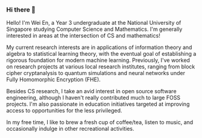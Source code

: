 ### Hi there 👋

Hello! I'm Wei En, a Year 3 undergraduate at the National University of Singapore studying Computer Science and Mathematics. I'm generally interested in areas at the intersection of CS and mathematics!

My current research interests are in applications of information theory and algebra to statistical learning theory, with the eventual goal of establishing a rigorous foundation for modern machine learning. Previously, I've worked on research projects at various local research institutes, ranging from block cipher cryptanalysis to quantum simulations and neural networks under Fully Homomorphic Encryption (FHE).

Besides CS research, I take an avid interest in open source software engineering, although I haven't really contributed much to large FOSS projects. I'm also passionate in education initiatives targeted at improving access to opportunities for the less privileged.

In my free time, I like to brew a fresh cup of coffee/tea, listen to music, and occasionally indulge in other recreational activities.
